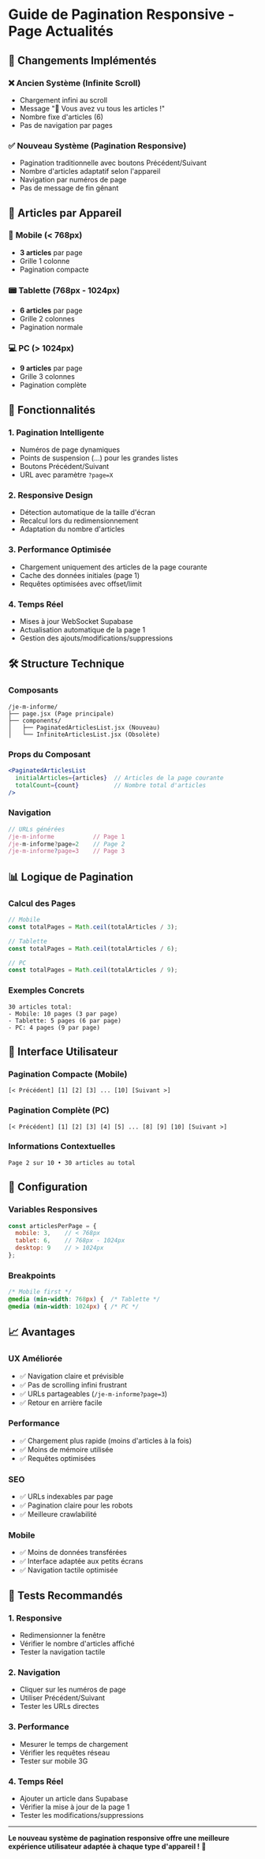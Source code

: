 # Guide de Pagination Responsive - Page Actualités

## 🔄 **Changements Implémentés**

### ❌ **Ancien Système (Infinite Scroll)**
- Chargement infini au scroll
- Message "🎉 Vous avez vu tous les articles !"
- Nombre fixe d'articles (6)
- Pas de navigation par pages

### ✅ **Nouveau Système (Pagination Responsive)**
- Pagination traditionnelle avec boutons Précédent/Suivant
- Nombre d'articles adaptatif selon l'appareil
- Navigation par numéros de page
- Pas de message de fin gênant

## 📱 **Articles par Appareil**

### 📱 **Mobile (< 768px)**
- **3 articles** par page
- Grille 1 colonne
- Pagination compacte

### 📟 **Tablette (768px - 1024px)**
- **6 articles** par page  
- Grille 2 colonnes
- Pagination normale

### 💻 **PC (> 1024px)**
- **9 articles** par page
- Grille 3 colonnes  
- Pagination complète

## 🎯 **Fonctionnalités**

### 1. **Pagination Intelligente**
- Numéros de page dynamiques
- Points de suspension (...) pour les grandes listes
- Boutons Précédent/Suivant
- URL avec paramètre `?page=X`

### 2. **Responsive Design**
- Détection automatique de la taille d'écran
- Recalcul lors du redimensionnement
- Adaptation du nombre d'articles

### 3. **Performance Optimisée**
- Chargement uniquement des articles de la page courante
- Cache des données initiales (page 1)
- Requêtes optimisées avec offset/limit

### 4. **Temps Réel**
- Mises à jour WebSocket Supabase
- Actualisation automatique de la page 1
- Gestion des ajouts/modifications/suppressions

## 🛠️ **Structure Technique**

### Composants
```
/je-m-informe/
├── page.jsx (Page principale)
├── components/
│   ├── PaginatedArticlesList.jsx (Nouveau)
│   └── InfiniteArticlesList.jsx (Obsolète)
```

### Props du Composant
```jsx
<PaginatedArticlesList 
  initialArticles={articles}  // Articles de la page courante
  totalCount={count}          // Nombre total d'articles
/>
```

### Navigation
```javascript
// URLs générées
/je-m-informe           // Page 1
/je-m-informe?page=2    // Page 2
/je-m-informe?page=3    // Page 3
```

## 📊 **Logique de Pagination**

### Calcul des Pages
```javascript
// Mobile
const totalPages = Math.ceil(totalArticles / 3);

// Tablette  
const totalPages = Math.ceil(totalArticles / 6);

// PC
const totalPages = Math.ceil(totalArticles / 9);
```

### Exemples Concrets
```
30 articles total:
- Mobile: 10 pages (3 par page)
- Tablette: 5 pages (6 par page)  
- PC: 4 pages (9 par page)
```

## 🎨 **Interface Utilisateur**

### Pagination Compacte (Mobile)
```
[< Précédent] [1] [2] [3] ... [10] [Suivant >]
```

### Pagination Complète (PC)
```
[< Précédent] [1] [2] [3] [4] [5] ... [8] [9] [10] [Suivant >]
```

### Informations Contextuelles
```
Page 2 sur 10 • 30 articles au total
```

## 🔧 **Configuration**

### Variables Responsives
```javascript
const articlesPerPage = {
  mobile: 3,    // < 768px
  tablet: 6,    // 768px - 1024px  
  desktop: 9    // > 1024px
};
```

### Breakpoints
```css
/* Mobile first */
@media (min-width: 768px) {  /* Tablette */
@media (min-width: 1024px) { /* PC */
```

## 📈 **Avantages**

### UX Améliorée
- ✅ Navigation claire et prévisible
- ✅ Pas de scrolling infini frustrant
- ✅ URLs partageables (`/je-m-informe?page=3`)
- ✅ Retour en arrière facile

### Performance
- ✅ Chargement plus rapide (moins d'articles à la fois)
- ✅ Moins de mémoire utilisée
- ✅ Requêtes optimisées

### SEO
- ✅ URLs indexables par page
- ✅ Pagination claire pour les robots
- ✅ Meilleure crawlabilité

### Mobile
- ✅ Moins de données transférées
- ✅ Interface adaptée aux petits écrans
- ✅ Navigation tactile optimisée

## 🧪 **Tests Recommandés**

### 1. **Responsive**
- Redimensionner la fenêtre
- Vérifier le nombre d'articles affiché
- Tester la navigation tactile

### 2. **Navigation**
- Cliquer sur les numéros de page
- Utiliser Précédent/Suivant
- Tester les URLs directes

### 3. **Performance**
- Mesurer le temps de chargement
- Vérifier les requêtes réseau
- Tester sur mobile 3G

### 4. **Temps Réel**
- Ajouter un article dans Supabase
- Vérifier la mise à jour de la page 1
- Tester les modifications/suppressions

---

**Le nouveau système de pagination responsive offre une meilleure expérience utilisateur adaptée à chaque type d'appareil !** 🎉

